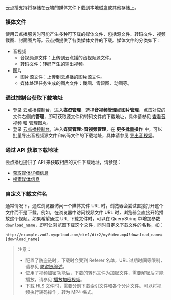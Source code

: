 云点播支持将存储在云端的媒体文件下载到本地磁盘或其他存储上。

### 媒体文件
使用云点播服务时可能产生多种可下载的媒体文件，包括源文件、转码文件、视频截图、封面图片等。云点播提供了各类媒体文件的下载。媒体文件的分类如下：

* 音视频
  * 音视频源文件：上传到云点播的音视频源文件。
  * 转码文件：转码产生的输出视频。
* 图片
  * 图片源文件：上传到云点播的图片源文件。
  * 媒体处理任务生成的图片文件：截图、雪碧图、动图等。

### 通过控制台获取下载地址
* 登录 [云点播控制台](https://console.cloud.tencent.com/vod)，进入**媒资管理**，选择**音视频管理**或**图片管理**，点击对应的文件右侧的**管理**，即可获取源文件和转码文件的下载地址，具体请参见 [查看音视频](https://cloud.tencent.com/document/product/266/36451) 和 [管理图片](https://cloud.tencent.com/document/product/266/45528)。
* 登录 [云点播控制台](https://console.cloud.tencent.com/vod)，进入**媒资管理**>**音视频管理**，在 **更多批量操作** 中，可以批量导出音视频源文件和转码文件的下载地址，具体请参见 [导出音视频](https://cloud.tencent.com/document/product/266/48719)。

### 通过 API 获取下载地址
云点播也提供了 API 来获取相应的文件下载地址，请参见：
- [获取媒体详细信息](https://cloud.tencent.com/document/product/266/31763)
- [搜索媒体信息](https://cloud.tencent.com/document/product/266/31813)


### 自定义下载文件名
通常情况下，通过浏览器访问一个媒体文件 URL 时，浏览器会尝试直接打开这个文件而不是下载。例如，在浏览器中访问视频文件 URL 时，浏览器会直接开始播放这个视频。如果希望通过 URL 下载文件时，可以在 QueryString 中增加参数`download_name`，即可让浏览器下载这个文件，同时自定义下载文件的名称，如：
```
http://example.vod2.myqcloud.com/dir1/dir2/myVideo.mp4?download_name=[download_name]
```

> 注意：
> - 配置了防盗链时，下载时会受到 Referer 名单，URL 过期时间等限制，请参见 [防盗链综述](https://cloud.tencent.com/document/product/266/11243)。
> - 使用了视频加密功能后，下载的转码文件为加密文件，需要解密后才能播放，请参见 [播放加密视频](https://cloud.tencent.com/document/product/266/46220)。
> - 下载 HLS 文件时，需要分别下载索引文件和各个分片文件。可以将视频执行转码操作，转为 MP4 格式。